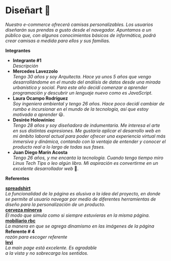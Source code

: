 # Diseñart :shirt:

_Nuestro e-commerce ofrecerá camisas personalizables. Los usuarios diseñarán sus prendas a gusto desde el navegador. Apuntamos a un público que, con algunos conocimientos básicos de informática, podrá crear camisas a medida para ellos y sus familias._

**Integrantes**

- **Integrante #1**  
  _Descripción_
- **Mercedes Lavezzolo**  
  _Tengo 30 años y soy Arquitecta. Hace ya unos 5 años que vengo desarrollándome en el mundo del análisis de datos desde una mirada urbanística y social. Para este año decidí comenzar a aprender programación y descubrir un lenguaje nuevo como es JavaScript._
- **Laura Ocampo Rodríguez**  
  _Soy ingeniera ambiental y tengo 26 años. Hace poco decidí cambiar de rumbo e incursionar en el mundo de la tecnología, así que estoy motivada a aprender_ :smiley:.
- **Desirée Holowiniec**  
  _Tengo 28 años y soy diseñadora de indumentaria. Me interesa el arte en sus distintas expresiones. Me gustaría aplicar el desarrollo web en mi ámbito laboral actual para poder ofrecer una experiencia virtual más inmersiva y dinámica, contando con la ventaja de entender y conocer el producto real a lo largo de todas sus fases._ 
- **Juan Diego Marín Acosta**  
  _Tengo 26 años, y me encanta la tecnología. Cuando tengo tiempo miro Linus Tech Tips o leo algún libro. Mi aspiración es convertirme en un excelente desarrollador web_ :mechanical_arm:.

**Referentes**

[**spreadshirt**](https://www.spreadshirt.es/)  
_La funcionalidad de la página es alusiva a la idea del proyecto, en donde se permite al usuario navegar por medio de diferentes herramientas de diseño para la personalización de un producto._   
[**cerveza minerva**](https://www.cervezaminerva.mx/menu/cerveza-linea-maestra)  
 _El modo que simula como si siempre estuvieras en la misma página._  
[**mobiliario rbc**](https://rbcmobilier.com/la-selection/)  
_La manera en que se agrega dinamismo en las imágenes de la página_ 
**Referente # 4**  
_razón para escoger referente_  
[**levi**](https://www.levi.com.co/)  
_La main page está excelente. Es agradable  
a la vista y no sobrecarga los sentidos._
